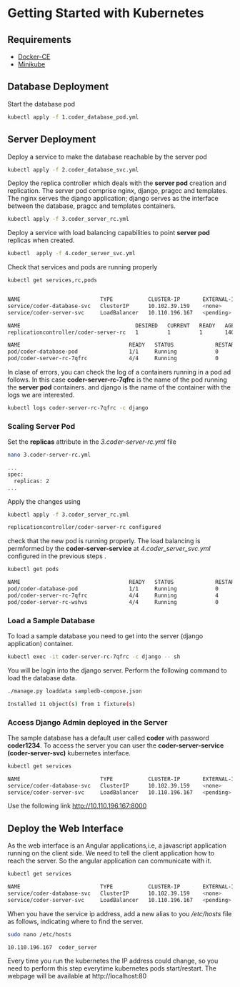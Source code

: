 # Getting Started with Kubernetes

## Requirements

* [Docker-CE](https://docs.docker.com/install/linux/docker-ce/ubuntu/#supported-storage-drivers) 
* [Minikube](https://kubernetes.io/docs/setup/learning-environment/minikube/)

## Database Deployment

Start the database pod

```sh
kubectl apply -f 1.coder_database_pod.yml
```

## Server Deployment

Deploy a service to make the database reachable by the server pod

```sh
kubectl apply -f 2.coder_database_svc.yml
```

Deploy the replica controller which deals with the **server pod** creation and replication. The server pod comprise nginx, django, pragcc and templates. The nginx serves the django application; django serves as the interface between the database, pragcc and templates containers.

```sh
kubectl apply -f 3.coder_server_rc.yml
```

Deploy a service with load balancing capabilities to point **server pod** replicas when created.

```sh
kubectl  apply -f 4.coder_server_svc.yml
```

Check that services and pods are running properly

```sh
kubectl get services,rc,pods


NAME                         TYPE           CLUSTER-IP       EXTERNAL-IP   PORT(S)          AGE
service/coder-database-svc   ClusterIP      10.102.39.159    <none>        5432/TCP         3h42m
service/coder-server-svc     LoadBalancer   10.110.196.167   <pending>     8000:32652/TCP   3h36m

NAME                                    DESIRED   CURRENT   READY   AGE
replicationcontroller/coder-server-rc   1         1         1       140m

NAME                                  READY   STATUS             RESTARTS   AGE
pod/coder-database-pod                1/1     Running            0          143m
pod/coder-server-rc-7qfrc             4/4     Running            0          140m
```

In clase of errors, you can check the log of a containers running in a pod ad follows. In this case **coder-server-rc-7qfrc** is the name of the pod running the **server pod** containers. and django is the name of the container with the logs we are interested.

```sh
kubectl logs coder-server-rc-7qfrc -c django
```

### Scaling Server Pod

Set the **replicas** attribute in the *3.coder-server-rc.yml* file 

```sh
nano 3.coder-server-rc.yml

...
spec:
  replicas: 2
...
```

Apply the changes using


```sh
kubectl apply -f 3.coder_server_rc.yml

replicationcontroller/coder-server-rc configured
```

check that the new pod is running properly. The load balancing is permformed by the **coder-server-service** at *4.coder_server_svc.yml* configured in the previous steps .

```sh
kubectl get pods

NAME                                  READY   STATUS             RESTARTS   AGE
pod/coder-database-pod                1/1     Running            0          143m
pod/coder-server-rc-7qfrc             4/4     Running            4          8h
pod/coder-server-rc-wshvs             4/4     Running            0          2m
```

### Load a Sample Database

To load a sample database you need to get into the server (django application) container.

```sh 
kubectl exec -it coder-server-rc-7qfrc -c django -- sh
```

You will be login into the django server. Perform the following command to load the database data.

```sh 
./manage.py loaddata sampledb-compose.json 

Installed 11 object(s) from 1 fixture(s)
```

### Access Django Admin deployed in the Server

The sample database has a default user called **coder** with password **coder1234**. To access the server you can user the **coder-server-service (coder-server-svc)** kubernetes interface.

```sh
kubectl get services

NAME                         TYPE           CLUSTER-IP       EXTERNAL-IP   PORT(S)          AGE
service/coder-database-svc   ClusterIP      10.102.39.159    <none>        5432/TCP         3h42m
service/coder-server-svc     LoadBalancer   10.110.196.167   <pending>     8000:32652/TCP   3h36m
```

Use the following link http://10.110.196.167:8000

## Deploy the Web Interface


As the web interface is an Angular applications,i.e, a javascript application running on the client side. We need to tell the client application how to reach the server. So the angular application can communicate with it.

```sh
kubectl get services

NAME                         TYPE           CLUSTER-IP       EXTERNAL-IP   PORT(S)          AGE
service/coder-database-svc   ClusterIP      10.102.39.159    <none>        5432/TCP         3h42m
service/coder-server-svc     LoadBalancer   10.110.196.167   <pending>     8000:32652/TCP   3h36m
```

When you have the service ip address, add a new alias to you */etc/hosts* file as follows, indicating where to find the server.

```sh 
sudo nano /etc/hosts

10.110.196.167	coder_server
```

Every time you run the kubernetes the IP address could change, so you need to perform this step everytime kubernetes pods start/restart. The webpage will be available at http://localhost:80
